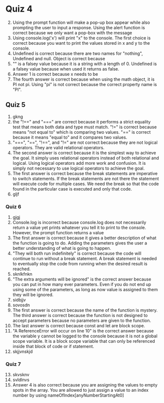 # Quiz 4

02. Using the prompt function will make a pop-up box appear while also prompting the user to input a response. Using the alert function is correct because we only want a pop-box with the message
03. Using console.log('x') will print "x" to the console. The first choice is correct because you want to print the values stored in x and y to the console.
07. Undefined is correct because there are two names for "nothing", Undefined and null. Object is correct because
08. "" is a falsey value because it is a string with a length of 0. Undefined is a falsey value because when used it returns as false.
09. Answer 1 is correct because x needs to be
10. The fourth answer is correct because when using the math object, it is PI not pi. Using "pi" is not correct because the correct property name is "PI".

## Quiz 5

01. gkng
03. the "!==" and "===" are correct because it performs a strict equality test that means both data and type must match. "!=" is correct because means "not equal to" which is comparing two values. "==" is correct because it means "equal to" and it compares two values.
04. "===", "==", "!==", and "!=" are not correct because they are not logical operators. They are valid relational operators.
07. The second answer is correct because it is the simplest way to achieve the goal. It simply uses relational operators instead of both relational and logical. Using logical operators add more work and confusion. It is simply not necessary to use logical operators to achieve the goal.
08. The first answer is correct because the break statements are imperative to switch statements. If the break statements are not there the statement will execute code for multiple cases. We need the break so that the code found in the particular case is executed and only that code.
11. gljf

### Quiz 6

01. gjgj
03. Console.log is incorrect because console.log does not necessarily return a value yet prints whatever you tell it to print to the console. However, the prompt function returns a value
04. The first answer is correct because it gives a better description of what the function is going to do. Adding the parameters gives the user a better understanding of what is going to happen.
05. "They will both run indefinitely" is correct because the code will continue to run without a break statement. A break statement is needed to eventually stop the code from running when the desired result is reached.
06. sknlkfnkn
07. "The extra arguments will be ignored" is the correct answer because you can put in how many ever parameters. Even if you do not end up using some of the parameters, as long as now value is assigned to them they will be ignored.
08. sidbjjv
09. sovosdn
10. The first answer is correct because the name of the function is mystery. The third answer is correct because the function is not designed to accept parameters because no parameters are given to the function.
11. The last answer is correct because const and let are block scope.
13. "A ReferenceError will occur on line 10" is the correct answer because the variable y cannot be logged to the console because it is not a global scope variable. It is a block scope variable that can only be referenced inside that block of code or if statement.
15. skjjvnskjd

### Quiz 7

13. skvsknv
14.  svldlnvs 
15. Answer 4 is also correct because you are assigning the values to empty spots in the array. You are allowed to just assign a value to an index number by using nameOfIndex[anyNumberStartingAt0]
